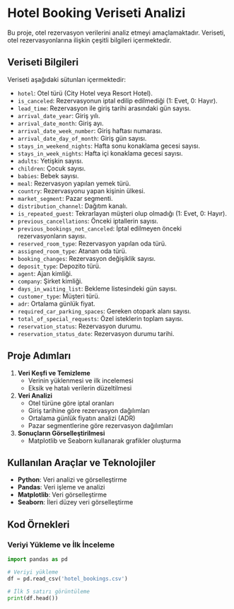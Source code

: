 # Hotel Booking Veriseti Analizi

Bu proje, otel rezervasyon verilerini analiz etmeyi amaçlamaktadır. Veriseti, otel rezervasyonlarına ilişkin çeşitli bilgileri içermektedir.

## Veriseti Bilgileri

Veriseti aşağıdaki sütunları içermektedir:

- `hotel`: Otel türü (City Hotel veya Resort Hotel).
- `is_canceled`: Rezervasyonun iptal edilip edilmediği (1: Evet, 0: Hayır).
- `lead_time`: Rezervasyon ile giriş tarihi arasındaki gün sayısı.
- `arrival_date_year`: Giriş yılı.
- `arrival_date_month`: Giriş ayı.
- `arrival_date_week_number`: Giriş haftası numarası.
- `arrival_date_day_of_month`: Giriş gün sayısı.
- `stays_in_weekend_nights`: Hafta sonu konaklama gecesi sayısı.
- `stays_in_week_nights`: Hafta içi konaklama gecesi sayısı.
- `adults`: Yetişkin sayısı.
- `children`: Çocuk sayısı.
- `babies`: Bebek sayısı.
- `meal`: Rezervasyon yapılan yemek türü.
- `country`: Rezervasyonu yapan kişinin ülkesi.
- `market_segment`: Pazar segmenti.
- `distribution_channel`: Dağıtım kanalı.
- `is_repeated_guest`: Tekrarlayan müşteri olup olmadığı (1: Evet, 0: Hayır).
- `previous_cancellations`: Önceki iptallerin sayısı.
- `previous_bookings_not_canceled`: İptal edilmeyen önceki rezervasyonların sayısı.
- `reserved_room_type`: Rezervasyon yapılan oda türü.
- `assigned_room_type`: Atanan oda türü.
- `booking_changes`: Rezervasyon değişiklik sayısı.
- `deposit_type`: Depozito türü.
- `agent`: Ajan kimliği.
- `company`: Şirket kimliği.
- `days_in_waiting_list`: Bekleme listesindeki gün sayısı.
- `customer_type`: Müşteri türü.
- `adr`: Ortalama günlük fiyat.
- `required_car_parking_spaces`: Gereken otopark alanı sayısı.
- `total_of_special_requests`: Özel isteklerin toplam sayısı.
- `reservation_status`: Rezervasyon durumu.
- `reservation_status_date`: Rezervasyon durumu tarihi.

## Proje Adımları

1. **Veri Keşfi ve Temizleme**
    - Verinin yüklenmesi ve ilk incelemesi
    - Eksik ve hatalı verilerin düzeltilmesi
2. **Veri Analizi**
    - Otel türüne göre iptal oranları
    - Giriş tarihine göre rezervasyon dağılımları
    - Ortalama günlük fiyatın analizi (ADR)
    - Pazar segmentlerine göre rezervasyon dağılımları
3. **Sonuçların Görselleştirilmesi**
    - Matplotlib ve Seaborn kullanarak grafikler oluşturma

## Kullanılan Araçlar ve Teknolojiler

- **Python**: Veri analizi ve görselleştirme
- **Pandas**: Veri işleme ve analizi
- **Matplotlib**: Veri görselleştirme
- **Seaborn**: İleri düzey veri görselleştirme

## Kod Örnekleri

### Veriyi Yükleme ve İlk İnceleme

```python
import pandas as pd

# Veriyi yükleme
df = pd.read_csv('hotel_bookings.csv')

# İlk 5 satırı görüntüleme
print(df.head())
